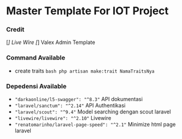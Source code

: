 # Master Template For IOT Project

### Credit
[*] Live Wire
[*] Valex Admin Template

### Command Available
- create traits ```bash php artisan make:trait NamaTraitsNya```


### Depedensi Available
- ``` "darkaonline/l5-swagger": "^8.3" ``` API dokumentasi
- ``` "laravel/sanctum": "^2.14" ``` API Authentikasi
- ``` "laravel/scout": "^9.4" ``` Model searching dengan scout laravel
- ``` "livewire/livewire": "^2.10" ``` Livewire
- ``` "renatomarinho/laravel-page-speed": "^2.1" ``` Minimize html page laravel